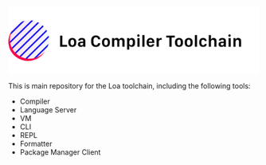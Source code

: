 ![Loa Compiler Toolchain](./repo-header.svg)

This is main repository for the Loa toolchain, including the following tools:

* Compiler
* Language Server
* VM
* CLI
* REPL
* Formatter
* Package Manager Client
